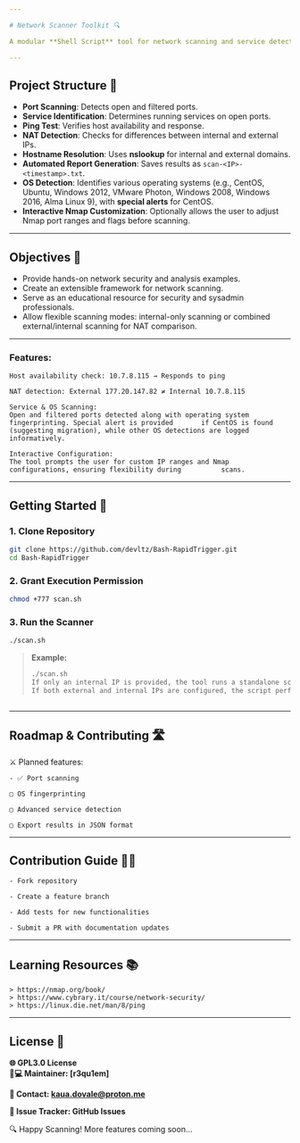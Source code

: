 ```yaml
---

# Network Scanner Toolkit 🔍  

A modular **Shell Script** tool for network scanning and service detection. It performs **ping tests**, detects **NAT configuration**, resolves **hostnames**, and runs **Nmap scans** to identify active services. Designed for both learning and practical network analysis.  

---
```


## Project Structure 📂  

- **Port Scanning**: Detects open and filtered ports.  
- **Service Identification**: Determines running services on open ports.  
- **Ping Test**: Verifies host availability and response.  
- **NAT Detection**: Checks for differences between internal and external IPs.  
- **Hostname Resolution**: Uses **nslookup** for internal and external domains.  
- **Automated Report Generation**: Saves results as `scan-<IP>-<timestamp>.txt`.
- **OS Detection**: Identifies various operating systems (e.g., CentOS, Ubuntu, Windows 2012, VMware Photon, Windows 2008, Windows 2016, Alma Linux 9), with **special alerts** for CentOS.
- **Interactive Nmap Customization**: Optionally allows the user to adjust Nmap port ranges and flags before scanning.


---

## Objectives 🎯  

- Provide hands-on network security and analysis examples.  
- Create an extensible framework for network scanning.  
- Serve as an educational resource for security and sysadmin professionals.
- Allow flexible scanning modes: internal-only scanning or combined external/internal scanning for NAT comparison.

---

### Features:  

    Host availability check: 10.7.8.115 → Responds to ping  

    NAT detection: External 177.20.147.82 ≠ Internal 10.7.8.115  

    Service & OS Scanning:
    Open and filtered ports detected along with operating system fingerprinting. Special alert is provided       if CentOS is found (suggesting migration), while other OS detections are logged informatively.

    Interactive Configuration:
    The tool prompts the user for custom IP ranges and Nmap configurations, ensuring flexibility during          scans.

---

## Getting Started 🚀  

### 1. Clone Repository  

```bash
git clone https://github.com/devltz/Bash-RapidTrigger.git
cd Bash-RapidTrigger
```

### 2. Grant Execution Permission  

```bash
chmod +777 scan.sh
```

### 3. Run the Scanner  

```bash
./scan.sh 
```

> **Example:**  
> ```bash
> ./scan.sh
> If only an internal IP is provided, the tool runs a standalone scan (hostname resolution, ping, Nmap, and OS detection) without attempting external tests or NAT comparison.
> If both external and internal IPs are configured, the script performs additional NAT detection by comparing the IPs.


> ```

---

## Roadmap & Contributing 🛣️  

⚔️ Planned features:  

    - ✅ Port scanning  

    ▢ OS fingerprinting  

    ▢ Advanced service detection  

    ▢ Export results in JSON format  

---

## Contribution Guide 🧙‍♂️  

    - Fork repository  

    - Create a feature branch  

    - Add tests for new functionalities  

    - Submit a PR with documentation updates  

---

## Learning Resources 📚  

    > https://nmap.org/book/  
    > https://www.cybrary.it/course/network-security/  
    > https://linux.die.net/man/8/ping  

---

## License 📜  

**🌐 GPL3.0 License**  
**👨💻 Maintainer: [r3qu1em]**  

**📧 Contact: [kaua.dovale@proton.me](mailto:kaua.dovale@proton.me)**  

**🐛 Issue Tracker: GitHub Issues**  

🔍 Happy Scanning! More features coming soon...
